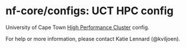 # nf-core/configs: UCT HPC config

University of Cape Town [High Performance Cluster](http://hpc.uct.ac.za/index.php/hpc-cluster/) config.

For help or more information, please contact Katie Lennard (@kviljoen).
